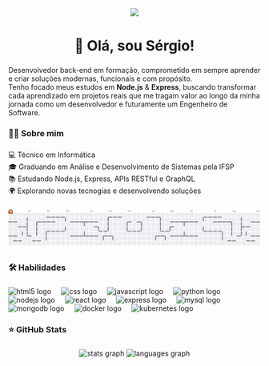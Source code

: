 <div align="center">
  <img height="150" src="https://media.giphy.com/media/M9gbBd9nbDrOTu1Mqx/giphy.gif"  />
</div>

###

<h1 align="center">👋 Olá, sou Sérgio!</h1>

###

<p align="left">Desenvolvedor back-end em formação, comprometido em sempre aprender e criar soluções modernas, funcionais e com propósito.<br>Tenho focado meus estudos em <b>Node.js</b> & <b>Express</b>, buscando transformar cada aprendizado em projetos reais que me tragam valor ao longo da minha jornada como um desenvolvedor e futuramente um Engenheiro de Software.</p>

###

<h3 align="left">👩‍💻  Sobre mim</h3>

###

<p align="left">💻 Técnico em Informática<br>🎓 Graduando em Análise e Desenvolvimento de Sistemas pela IFSP<br>📚 Estudando Node.js, Express, APIs RESTful e GraphQL<br>🌍 Explorando novas tecnogias e desenvolvendo soluções</p>

###

<picture>
  <source media="(prefers-color-scheme: dark)" srcset="https://raw.githubusercontent.com/sergiowuu/sergiowuu/output/pacman-contribution-graph-dark.svg">
  <source media="(prefers-color-scheme: light)" srcset="https://raw.githubusercontent.com/sergiowuu/sergiowuu/output/pacman-contribution-graph.svg">
  <img alt="pacman contribution graph" src="https://raw.githubusercontent.com/sergiowuu/sergiowuu/output/pacman-contribution-graph.svg">
</picture>

###

<h3 align="left">🛠 Habilidades</h3>

###

<div align="left">
  <img src="https://cdn.jsdelivr.net/gh/devicons/devicon/icons/html5/html5-original.svg" height="40" alt="html5 logo"  />
  <img width="12" />
  <img src="https://cdn.jsdelivr.net/gh/devicons/devicon/icons/css3/css3-original.svg" height="40" alt="css logo"  />
  <img width="12" />
  <img src="https://cdn.jsdelivr.net/gh/devicons/devicon/icons/javascript/javascript-original.svg" height="40" alt="javascript logo"  />
  <img width="12" />
  <img src="https://cdn.jsdelivr.net/gh/devicons/devicon/icons/python/python-original.svg" height="40" alt="python logo"  />
  <img width="12" />
  <img src="https://cdn.jsdelivr.net/gh/devicons/devicon/icons/nodejs/nodejs-original.svg" height="40" alt="nodejs logo"  />
  <img width="12" />
  <img src="https://cdn.jsdelivr.net/gh/devicons/devicon/icons/react/react-original.svg" height="40" alt="react logo"  />
  <img width="12" />
  <img src="https://skillicons.dev/icons?i=express" height="40" alt="express logo"  />
  <img width="12" />
  <img src="https://cdn.jsdelivr.net/gh/devicons/devicon/icons/mysql/mysql-original.svg" height="40" alt="mysql logo"  />
  <img width="12" />
  <img src="https://cdn.jsdelivr.net/gh/devicons/devicon/icons/mongodb/mongodb-original.svg" height="40" alt="mongodb logo"  />
  <img width="12" />
  <img src="https://cdn.jsdelivr.net/gh/devicons/devicon/icons/docker/docker-original.svg" height="40" alt="docker logo"  />
  <img width="12" />
  <img src="https://cdn.jsdelivr.net/gh/devicons/devicon/icons/kubernetes/kubernetes-plain.svg" height="40" alt="kubernetes logo"  />
</div>

###

<h3 align="left">⭐ GitHub Stats</h3>

###

<div align="center">
  <img src="https://github-readme-stats.vercel.app/api?username=sergiowuu&hide_title=false&hide_rank=false&show_icons=true&include_all_commits=true&count_private=true&disable_animations=false&theme=dark&locale=en&hide_border=false&order=1" height="320" alt="stats graph"  />
  <img src="https://github-readme-stats.vercel.app/api/top-langs?username=sergiowuu&locale=en&hide_title=false&layout=compact&card_width=320&langs_count=8&theme=dark&hide_border=false&order=2" height="250" alt="languages graph"  />
</div>

###
